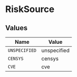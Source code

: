 # RiskSource


## Values

| Name          | Value         |
| ------------- | ------------- |
| `UNSPECIFIED` | unspecified   |
| `CENSYS`      | censys        |
| `CVE`         | cve           |